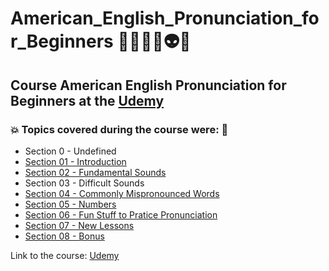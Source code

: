 # American_English_Pronunciation_for_Beginners 👩🏻‍💻🤯👽🤖
## Course American English Pronunciation for Beginners at the [Udemy](https://www.udemy.com/course/the-sounds-of-english/)
### 💥 Topics covered during the course were: 🚀
- Section 0 - Undefined
- [Section 01 - Introduction]()
- [Section 02 - Fundamental Sounds]()
- Section 03 - Difficult Sounds
- [Section 04 - Commonly Mispronounced Words]()
- [Section 05 - Numbers]()
- [Section 06 - Fun Stuff to Pratice Pronunciation]()
- [Section 07 - New Lessons]()
- [Section 08 - Bonus]()

Link to the course: [Udemy](https://www.udemy.com/course/the-sounds-of-english/)
